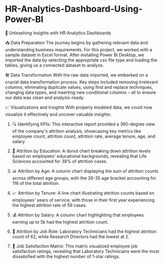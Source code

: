 # HR-Analytics-Dashboard-Using-Power-BI

🚀 Unleashing Insights with HR Analytics Dashboards

📥 Data Preparation
The journey begins by gathering relevant data and understanding business requirements. For this project, we worked with a sample dataset in Excel format. After installing Power BI Desktop, we imported the data by selecting the appropriate csv file type and loading the tables, giving us a connected dataset to analyze.

🛠️ Data Transformation
With the raw data imported, we embarked on a crucial data transformation process. Key steps included removing irrelevant columns, eliminating duplicate values, using find and replace techniques, changing data types, and inserting new conditional columns – all to ensure our data was clean and analysis-ready.

📈 Visualizations and Insights
With properly modeled data, we could now visualize it effectively and uncover valuable insights:

1. 🔍 Identifying KPIs: This interactive report provided a 360-degree view of the company's attrition analysis, showcasing key metrics like employee count, attrition count, attrition rate, average tenure, age, and salary.

2. 🥧 Attrition by Education: A donut chart breaking down attrition levels based on employees' educational backgrounds, revealing that Life Sciences accounted for 38% of attrition cases.

3. 📊 Attrition by Age: A column chart displaying the sum of attrition counts across different age groups, with the 26-35 age bracket accounting for 116 of the total attrition.

4. 📈 Attrition by Tenure: A line chart illustrating attrition counts based on employees' years of service, with those in their first year experiencing the highest attrition rate of 59 cases.

5. 💰 Attrition by Salary: A column chart highlighting that employees earning up to 5k had the highest attrition count.

6. 👷 Attrition by Job Role: Laboratory Technicians had the highest attrition count of 62, while Research Directors had the lowest at 2.

7. 🌟 Job Satisfaction Matrix: This matrix visualized employee job satisfaction ratings, revealing that Laboratory Technicians were the most dissatisfied with the highest number of 1-star ratings.




